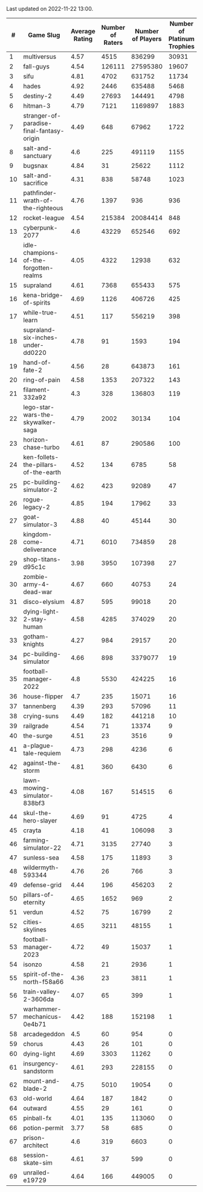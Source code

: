 Last updated on 2022-11-22 13:00.


|#|Game Slug|Average Rating|Number of Raters|Number of Players|Number of Platinum Trophies|Max Rarity (%)|
|---|---|---|---|---|---|---|
|1|multiversus|4.57|4515|836299|30931|78|
|2|fall-guys|4.54|126111|27595380|19607|4|
|3|sifu|4.81|4702|631752|11734|96|
|4|hades|4.92|2446|635488|5468|89|
|5|destiny-2|4.49|27693|144491|4798|95|
|6|hitman-3|4.79|7121|1169897|1883|48|
|7|stranger-of-paradise-final-fantasy-origin|4.49|648|67962|1722|98|
|8|salt-and-sanctuary|4.6|225|491119|1155|83|
|9|bugsnax|4.84|31|25622|1112|97|
|10|salt-and-sacrifice|4.31|838|58748|1023|91|
|11|pathfinder-wrath-of-the-righteous|4.76|1397|936|936|38|
|12|rocket-league|4.54|215384|20084414|848|75|
|13|cyberpunk-2077|4.6|43229|652546|692|62|
|14|idle-champions-of-the-forgotten-realms|4.05|4322|12938|632|9|
|15|supraland|4.61|7368|655433|575|99|
|16|kena-bridge-of-spirits|4.69|1126|406726|425|94|
|17|while-true-learn|4.51|117|556219|398|93|
|18|supraland-six-inches-under-dd0220|4.78|91|1593|194|99|
|19|hand-of-fate-2|4.56|28|643873|161|72|
|20|ring-of-pain|4.58|1353|207322|143|96|
|21|filament-332a92|4.3|328|136803|119|93|
|22|lego-star-wars-the-skywalker-saga|4.79|2002|30134|104|98|
|23|horizon-chase-turbo|4.61|87|290586|100|83|
|24|ken-follets-the-pillars-of-the-earth|4.52|134|6785|58|49|
|25|pc-building-simulator-2|4.62|423|92089|47|75|
|26|rogue-legacy-2|4.85|194|17962|33|0.8|
|27|goat-simulator-3|4.88|40|45144|30|90|
|28|kingdom-come-deliverance|4.71|6010|734859|28|30|
|29|shop-titans-d95c1c|3.98|3950|107398|27|98|
|30|zombie-army-4-dead-war|4.67|660|40753|24|66|
|31|disco-elysium|4.87|595|99018|20|28|
|32|dying-light-2-stay-human|4.58|4285|374029|20|0.5|
|33|gotham-knights|4.27|984|29157|20|34|
|34|pc-building-simulator|4.66|898|3379077|19|48|
|35|football-manager-2022|4.8|5530|424225|16|49|
|36|house-flipper|4.7|235|15071|16|93|
|37|tannenberg|4.39|293|57096|11|85|
|38|crying-suns|4.49|182|441218|10|65|
|39|railgrade|4.54|71|13374|9|98|
|40|the-surge|4.51|23|3516|9|94|
|41|a-plague-tale-requiem|4.73|298|4236|6|93|
|42|against-the-storm|4.81|360|6430|6|25|
|43|lawn-mowing-simulator-838bf3|4.08|167|514515|6|88|
|44|skul-the-hero-slayer|4.69|91|4725|4|96|
|45|crayta|4.18|41|106098|3|23|
|46|farming-simulator-22|4.71|3135|27740|3|80|
|47|sunless-sea|4.58|175|11893|3|37|
|48|wildermyth-593344|4.76|26|766|3|0.4|
|49|defense-grid|4.44|196|456203|2|80|
|50|pillars-of-eternity|4.65|1652|969|2|80|
|51|verdun|4.52|75|16799|2|72|
|52|cities-skylines|4.65|3211|48155|1|76|
|53|football-manager-2023|4.72|49|15037|1|80|
|54|isonzo|4.58|21|2936|1|61|
|55|spirit-of-the-north-f58a66|4.36|23|3811|1|58|
|56|train-valley-2-3606da|4.07|65|399|1|88|
|57|warhammer-mechanicus-0e4b71|4.42|188|152198|1|24|
|58|arcadegeddon|4.5|60|954|0|94|
|59|chorus|4.43|26|101|0|85|
|60|dying-light|4.69|3303|11262|0|97|
|61|insurgency-sandstorm|4.61|293|228155|0|6|
|62|mount-and-blade-2|4.75|5010|19054|0|4|
|63|old-world|4.64|187|1842|0|86|
|64|outward|4.55|29|161|0|83|
|65|pinball-fx|4.01|135|113060|0|86|
|66|potion-permit|3.77|58|685|0|98|
|67|prison-architect|4.6|319|6603|0|40|
|68|session-skate-sim|4.61|37|599|0|27|
|69|unrailed-e19729|4.64|166|449005|0|3|
